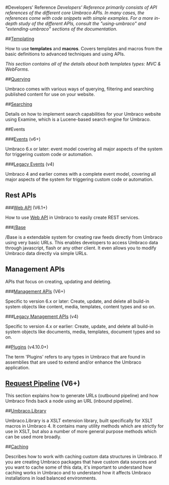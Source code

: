 #Developers' Reference
_Developers' Reference primarily consists of API references of the different core Umbraco APIs. In many cases, the references come with code snippets with simple examples. For a more in-depth study of the different APIs, consult the "using-umbraco" and "extending-umbraco" sections of the documentation._

##[Templating](Templating/index.md)

How to use **templates** and **macros**. Covers templates and macros from the basic definitions to advanced techniques and using APIs.

*This section contains all of the details about both templates types: MVC & WebForms.*

##[Querying](Querying/index.md)

Umbraco comes with various ways of querying, filtering and searching published content for use on your website.

##[Searching](Searching/index.md)

Details on how to implement search capabilities for your Umbraco website using Examine, which is a Lucene-based search engine for Umbraco.

##Events

###[Events](Events-v6/index.md) (v6+)

Umbraco 6.x or later: event model covering all major aspects of the system for triggering custom code or automation.  

###[Legacy Events](Events/index.md) (v4)

Umbraco 4 and earlier comes with a complete event model, covering all major aspects of the system for triggering custom code or automation.

## Rest APIs

###[Web API](WebApi/index.md)  (V6.1+)

How to use [Web API](http://www.asp.net/web-api) in Umbraco to easily create REST services.

###[/Base](Api/Base/Index.md)

/Base is a extendable system for creating raw feeds directly from Umbraco using very basic URLs. This enables developers to access Umbraco data through javascript, flash or any other client. It even allows you to modify Umbraco data directly via simple URLs.

## Management APIs

APIs that focus on creating, updating and deleting.

###[Management APIs](Management-v6/index.md) (V6+)

Specific to version 6.x or later: Create, update, and delete all build-in system objects like content, media, templates, content types and so on. 

###[Legacy Management APIs](Management/index.md)  (v4)

Specific to version 4.x or earlier: Create, update, and delete all build-in system objects like documents, media, templates, document types and so on.

##[Plugins](Plugins/index.md) (v4.10.0+)

The term 'Plugins' refers to any types in Umbraco that are found in assemblies that are used to extend and/or enhance the Umbraco application.

## [Request Pipeline](Request-Pipeline/index.md) (V6+)
This section explains how to generate URLs (outbound pipeline) and how Umbraco finds back a node using an URL (inbound pipeline).

##[Umbraco.Library](Api/UmbracoLibrary/index.md)

Umbraco.Library is a XSLT extension library, built specifically for XSLT macros in Umbraco 4. It contains many utility methods which are strictly for use in XSLT, but also a number of more general purpose methods which can be used more broadly.

##[Caching](Cache/index.md)

Describes how to work with caching custom data structures in Umbraco. If you are creating Umbraco packages that have custom data sources and you want to cache some of this data, it's important to understand how caching works in Umbraco and to understand how it affects Umbraco installations in load balanced environments.
